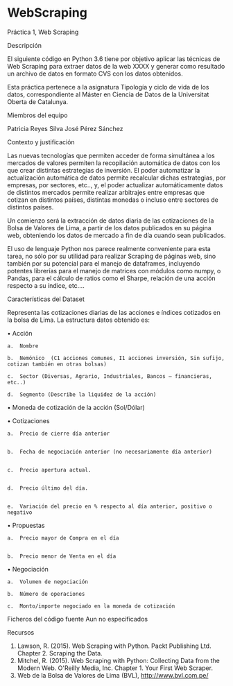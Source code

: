# WebScraping
Práctica 1, Web Scraping

Descripción

El siguiente código en Python 3.6 tiene por objetivo aplicar las técnicas de Web Scraping para extraer datos de la web XXXX y generar como resultado un archivo de datos en formato CVS con los datos obtenidos.  

Esta práctica pertenece a la asignatura Tipología y ciclo de vida de los datos, correspondiente al Máster en Ciencia de Datos de la Universitat Oberta de Catalunya. 

Miembros del equipo

Patricia Reyes Silva
José Pérez Sánchez


Contexto y justificación

Las nuevas tecnologías que permiten acceder de forma simultánea a los mercados de valores permiten la recopilación automática de datos con los que crear distintas estrategias de inversión. El poder automatizar la actualización automática de datos permite recalcular dichas estrategias, por empresas, por sectores, etc.., y, el poder actualizar automáticamente datos de distintos mercados permite realizar arbitrajes entre empresas que cotizan en distintos países, distintas monedas o incluso entre sectores de distintos países.

Un comienzo será la extracción de datos diaria de las cotizaciones de la Bolsa de Valores de Lima, a partir de los datos publicados en su página web, obteniendo los datos de mercado a fin de día cuando sean publicados.

El uso de lenguaje Python nos parece realmente conveniente para esta tarea, no sólo por su utilidad para realizar Scraping de páginas web, sino también por su potencial para el manejo de dataframes, incluyendo potentes librerías para el manejo de matrices con módulos como numpy, o Pandas, para el cálculo de ratios como el Sharpe, relación de una acción respecto a su índice, etc….


Características del Dataset

Representa las cotizaciones diarias de las acciones e índices cotizados en la bolsa de Lima. La estructura datos obtenido es:

•	Acción

    a.	Nombre
    
    b.	Nemónico  (C1 acciones comunes,	I1 acciones inversión, Sin sufijo, cotizan también en otras bolsas)
        
    c.	Sector (Diversas, Agrario, Industriales, Bancos – financieras, etc..)        
                
    d.	Segmento (Describe la liquidez de la acción)
    
•	Moneda de cotización de la acción (Sol/Dólar)

•	Cotizaciones


    a.	Precio de cierre día anterior
    
    
    b.	Fecha de negociación anterior (no necesariamente día anterior)
    
    
    c.	Precio apertura actual.
    
    
    d.	Precio último del día.
    
    
    e.	Variación del precio en % respecto al día anterior, positivo o negativo
    
    

•	Propuestas



    a.	Precio mayor de Compra en el día
    
    
    b.	Precio menor de Venta en el día
    

•	Negociación

    a.	Volumen de negociación
    
    b.	Número de operaciones    
    
    c.	Monto/importe negociado en la moneda de cotización
    

Ficheros del código fuente
Aun no especificados

Recursos
1.	Lawson, R. (2015). Web Scraping with Python. Packt Publishing Ltd. Chapter 2. Scraping the Data.
2.	Mitchel, R. (2015). Web Scraping with Python: Collecting Data from the Modern Web. O'Reilly Media, Inc. Chapter 1. Your First Web Scraper.
2.  Web de la Bolsa de Valores de Lima (BVL), http://www.bvl.com.pe/
